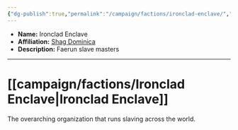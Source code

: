 ```yaml
---
{"dg-publish":true,"permalink":"/campaign/factions/ironclad-enclave/","tags":["faction"],"noteIcon":"","created":"2025-10-26T08:30:11.792-07:00","updated":"2025-10-27T16:33:50.445-07:00"}
---
```



<p><span><ul>
<li dir="auto"><strong>Name:</strong> Ironclad Enclave</li>
<li dir="auto"><strong>Affiliation:</strong> <a data-tooltip-position="top" aria-label="campaign/factions/Shag Dominica.md" data-href="campaign/factions/Shag Dominica.md" href="campaign/factions/Shag Dominica.md" class="internal-link" target="_blank" rel="noopener nofollow">Shag Dominica</a></li>
<li dir="auto"><strong>Description:</strong> Faerun slave masters</li>
</ul></span></p>

---

# [[campaign/factions/Ironclad Enclave\|Ironclad Enclave]]
The overarching organization that runs slaving across the world. 

